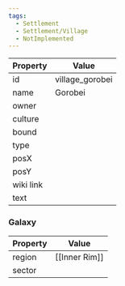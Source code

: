 ```yaml
---
tags:
  - Settlement
  - Settlement/Village
  - NotImplemented
---
```


| Property  | Value           |
| --------- | --------------- |
| id        | village_gorobei |
| name      | Gorobei         |
| owner     |                 |
| culture   |                 |
| bound     |                 |
| type      |                 |
| posX      |                 |
| posY      |                 |
| wiki link |                 |
| text      |                 |

### Galaxy
| Property | Value         |
| -------- | ------------- |
| region   | [[Inner Rim]] |
| sector   |               |
